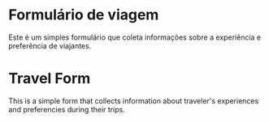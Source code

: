 # Formulário de viagem
Este é um simples formulário que coleta informações sobre a experiência e preferência de viajantes. 

# Travel Form
This is a simple form that collects information about traveler's experiences and preferencies during their trips.
